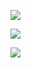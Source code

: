 ![](../jenkins-pipeline/Screenshot%20(242).png)

![](../jenkins-pipeline/Screenshot%20(243).png)

![](../jenkins-pipeline/Screenshot%20(244).png)